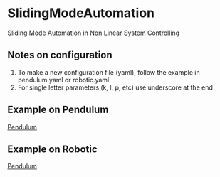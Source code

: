 # SlidingModeAutomation
Sliding Mode Automation in Non Linear System Controlling

## Notes on configuration

1. To make a new configuration file (yaml), follow the example in pendulum.yaml or robotic.yaml.
2. For single letter parameters (k, l, p, etc) use underscore at the end

## Example on Pendulum

[Pendulum](video/pendulum.mp4)

## Example on Robotic

[Pendulum](video/robotic.mp4)